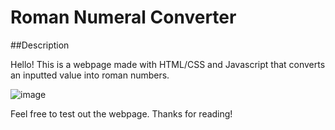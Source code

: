 # Roman Numeral Converter

##Description

Hello! This is a webpage made with HTML/CSS and Javascript that converts an inputted value into roman numbers.

![image](https://github.com/user-attachments/assets/d957b781-220a-4c67-84bd-84495e333a4f)

Feel free to test out the webpage.
Thanks for reading!
